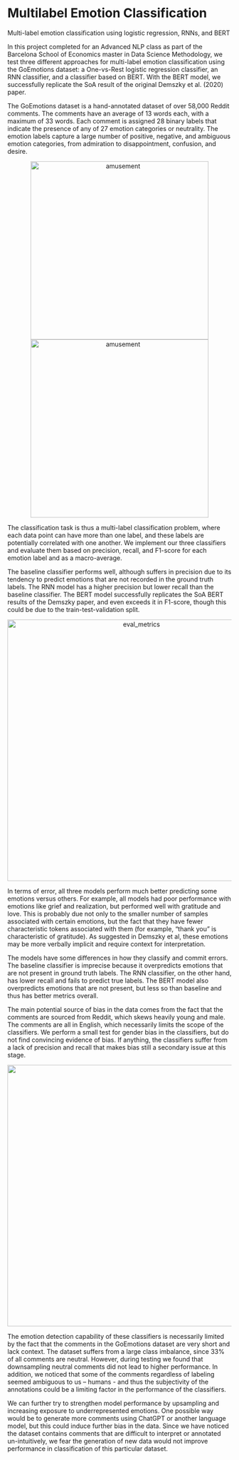 # Multilabel Emotion Classification
Multi-label emotion classification using logistic regression, RNNs, and BERT

In this project completed for an Advanced NLP class as part of the Barcelona School of Economics master in Data Science Methodology, we test three different approaches for multi-label emotion classification using the GoEmotions dataset: a One-vs-Rest logistic regression classifier, an RNN classifier, and a classifier based on BERT. With the BERT model, we successfully replicate the SoA result of the original Demszky et al. (2020) paper.

The GoEmotions dataset is a hand-annotated dataset of over 58,000 Reddit comments. The comments have an average of 13 words each, with a maximum of 33 words. Each comment is assigned 28 binary labels that indicate the presence of any of 27 emotion categories or neutrality. The emotion labels capture a large number of positive, negative, and ambiguous emotion categories, from admiration to disappointment, confusion, and desire. 

<p align="center">
<img width="400" alt="amusement" src="https://github.com/jpvoelz/emotion-classification/assets/101129349/c5a763ff-55b0-496f-b42e-297c488d436d">
  <img width="400" alt="amusement" src="https://github.com/jpvoelz/emotion-classification/assets/101129349/90784f42-5ceb-4c04-bddc-00318aa353e8">
</p>

The classification task is thus a multi-label classification problem, where each data point can have more than one label, and these labels are potentially correlated with one another. We implement our three classifiers and evaluate them based on precision, recall, and F1-score for each emotion label and as a macro-average.

The baseline classifier performs well, although suffers in precision due to its tendency to predict emotions that are not recorded in the ground truth labels. The RNN model has a higher precision but lower recall than the baseline classifier.  The BERT model successfully replicates the SoA BERT results of the Demszky paper, and even exceeds it in F1-score, though this could be due to the train-test-validation split.

<p align="center">
<img width="587" alt="eval_metrics" src="https://github.com/jpvoelz/emotion-classification/assets/101129349/869c7329-1377-4100-889c-b30b4d3ad376">
</p>

In terms of error, all three models perform much better predicting some emotions versus others. For example, all models had poor performance with emotions like grief and realization, but performed well with gratitude and love. This is probably due not only to the smaller number of samples associated with certain emotions, but the fact that they have fewer characteristic tokens associated with them (for example, “thank you” is characteristic of gratitude). As suggested in Demszky et al, these emotions may be more verbally implicit and require context for interpretation.

The models have some differences in how they classify and commit errors. The baseline classifier is imprecise because it overpredicts emotions that are not present in ground truth labels. The RNN classifier, on the other hand, has lower recall and fails to predict true labels. The BERT model also overpredicts emotions that are not present, but less so than baseline and thus has better metrics overall.

The main potential source of bias in the data comes from the fact that the comments are sourced from Reddit, which skews heavily young and male. The comments are all in English, which necessarily limits the scope of the classifiers. We perform a small test for gender bias in the classifiers, but do not find convincing evidence of bias. If anything, the classifiers suffer from a lack of precision and recall that makes bias still a secondary issue at this stage.

<p align="center">
<img width="587" src="https://github.com/jpvoelz/emotion-classification/assets/101129349/6d3737a1-f866-4de7-b885-cc7b0547c5c3">
</p>

The emotion detection capability of these classifiers is necessarily limited by the fact that the comments in the GoEmotions dataset are very short and lack context. The dataset suffers from a large class imbalance, since 33% of all comments are neutral. However, during testing we found that downsampling neutral comments did not lead to higher performance. In addition, we noticed that some of the comments regardless of labeling seemed ambiguous to us – humans - and thus the subjectivity of the annotations could be a limiting factor in the performance of the classifiers.

We can further try to strengthen model performance by upsampling and increasing exposure to underrepresented emotions. One possible way would be to generate more comments using ChatGPT or another language model, but this could induce further bias in the data. Since we have noticed the dataset contains comments that are difficult to interpret or annotated un-intuitively, we fear the generation of new data would not improve performance in classification of this particular dataset.
